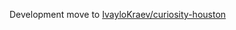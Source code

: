 Development move to [IvayloKraev/curiosity-houston](https://github.com/IvayloKraev/curiosity-houston)
